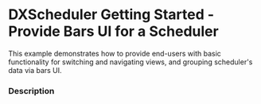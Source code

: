 # DXScheduler Getting Started -  Provide Bars UI for a Scheduler


<p>This example demonstrates how to provide end-users with basic functionality for switching and navigating views, and grouping scheduler's data via bars UI.</p>


<h3>Description</h3>

<p><br />
</p>

<br/>


